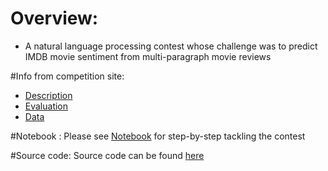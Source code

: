 # Overview:
*  A natural language processing contest whose challenge was to predict IMDB movie sentiment from multi-paragraph movie reviews
	
#Info from competition site:
*  [Description](https://www.kaggle.com/c/word2vec-nlp-tutorial)
*  [Evaluation](https://www.kaggle.com/c/word2vec-nlp-tutorial/details/evaluation) 
*  [Data](https://www.kaggle.com/c/word2vec-nlp-tutorial/data)
	
#Notebook :
Please see [Notebook]() for step-by-step tackling the contest
	
#Source code:
Source code can be found [here](https://github.com/tranlyvu/kaggle/tree/master/Bag%20of%20Words%20Meets%20Bags%20of%20Popcorn/main)
